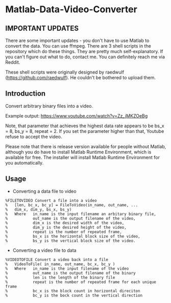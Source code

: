 # Matlab-Data-Video-Converter
## IMPORTANT UPDATES ##
There are some important updates - you don't have to use Matlab to convert the data. You can use ffmpeg. There are 3 shell scripts in the repository which do these things. They are pretty much self-explanatory. If you can't figure out what to do, contact me. You can definitely reach me via Reddit. 

These shell scripts were originally designed by raedwulf (https://github.com/raedwulf). He couldn't be bothered to upload them. 

## Introduction ##
Convert arbitrary binary files into a video. 

Example output: https://www.youtube.com/watch?v=Zz_jMKZOeBg

Note, that parameter that achieves the highest data rate appears to be bs_x = 8, bs_y = 8, repeat = 2. If you set the parameter higher than that, Youtube refuse to accept the video. 

Please note that there is release version available for people without Matlab, although you do have to install Matlab Runtime Environment, which is available for free. The installer will install Matlab Runtime Environment for you automatically. 

## Usage
- Converting a data file to video
```
%FILETOVIDEO Convert a file into a video
%   [len, bc_x, bc_y] = FileToVideo(in_name, out_name, ...
%   dim_x, dim_y, bs_x, bs_y)
%   Where   in_name is the input filename an arbitary binary file, 
%           out_name is the output filename of the video,
%           dim_x is the desired width of the video,
%           dim_y is the desired height of the video,
%           repeat is the number of repeated frame,
%           bs_x is the horizontal block size of the video,
%           bs_y is the vertical block size of the video.
```
- Converting a video file to data
```
%VIDEOTOFILE Convert a video back into a file
%   VideoToFile( in_name, out_name, bc_x, bc_y )
%   Where   in_name is the input filename of the video
%           out_name is the output filename of the binary
%           len is the length of the binary file
%           repeat is the number of repeated frame for each unique frame
%           bc_x is the block count in horizontal direciton
%           bc_y is the bock count in the vertical direction
```


